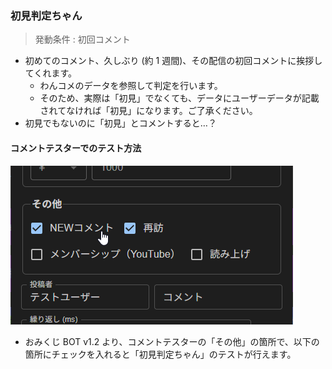 ### 初見判定ちゃん

> 発動条件 : 初回コメント

- 初めてのコメント、久しぶり (約 1 週間)、その配信の初回コメントに挨拶してくれます。
	- わんコメのデータを参照して判定を行います。
	- そのため、実際は「初見」でなくても、データにユーザーデータが記載されてなければ「初見」になります。ご了承ください。
- 初見でもないのに「初見」とコメントすると…？

#### コメントテスターでのテスト方法

![](../../template/usage/images/22_FirstCounter.png)

- おみくじ BOT v1.2 より、コメントテスターの「その他」の箇所で、以下の箇所にチェックを入れると「初見判定ちゃん」のテストが行えます。